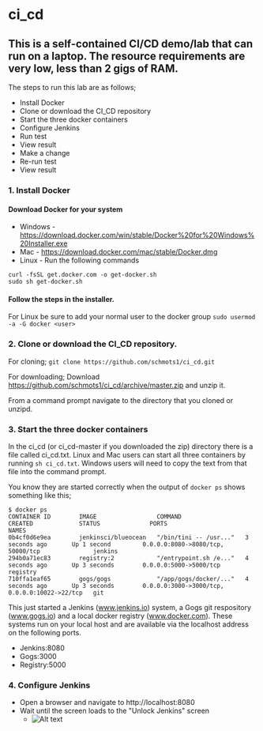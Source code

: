 # ci_cd
## This is a self-contained CI/CD demo/lab that can run on a laptop.  The resource requirements are very low, less than 2 gigs of RAM.
The steps to run this lab are as follows;
- Install Docker
- Clone or download the CI_CD repository
- Start the three docker containers
- Configure Jenkins
- Run test
- View result
- Make a change
- Re-run test
- View result
### 1. Install Docker
#### Download Docker for your system
 - Windows - https://download.docker.com/win/stable/Docker%20for%20Windows%20Installer.exe
 - Mac - https://download.docker.com/mac/stable/Docker.dmg
 - Linux - Run the following commands
 ```
 curl -fsSL get.docker.com -o get-docker.sh 
 sudo sh get-docker.sh
 ```
 #### Follow the steps in the installer.
 For Linux be sure to add your normal user to the docker group `sudo usermod -a -G docker <user>`
 ### 2. Clone or download the CI_CD repository.
 For cloning;
 `git clone https://github.com/schmots1/ci_cd.git`
 
 For downloading;
 Download https://github.com/schmots1/ci_cd/archive/master.zip and unzip it.
 
 From a command prompt navigate to the directory that you cloned or unzipd.
 ### 3. Start the three docker containers
 In the ci_cd (or ci_cd-master if you downloaded the zip) directory there is a file called ci_cd.txt.  Linux and Mac users can start all three containers by running `sh ci_cd.txt`.  Windows users will need to copy the text from that file into the command prompt.
 
 You know they are started correctly when the output of `docker ps` shows something like this;
 ```
 $ docker ps
CONTAINER ID        IMAGE                 COMMAND                  CREATED             STATUS              PORTS                                           NAMES
0b4cf0d6e9ea        jenkinsci/blueocean   "/bin/tini -- /usr..."   3 seconds ago       Up 1 second         0.0.0.0:8080->8080/tcp, 50000/tcp               jenkins
294b0a71ec83        registry:2            "/entrypoint.sh /e..."   4 seconds ago       Up 3 seconds        0.0.0.0:5000->5000/tcp                          registry
710ffa1eaf65        gogs/gogs             "/app/gogs/docker/..."   4 seconds ago       Up 3 seconds        0.0.0.0:3000->3000/tcp, 0.0.0.0:10022->22/tcp   git
```
This just started a Jenkins (www.jenkins.io) system, a Gogs git respository (www.gogs.io) and a local docker registry (www.docker.com).  These systems run on your local host and are available via the localhost address on the following ports.
- Jenkins:8080
- Gogs:3000
- Registry:5000
### 4. Configure Jenkins
- Open a browser and navigate to http://localhost:8080
- Wait until the screen loads to the "Unlock Jenkins" screen
  - ![Alt text](images/.jpg?raw=true "Title")
